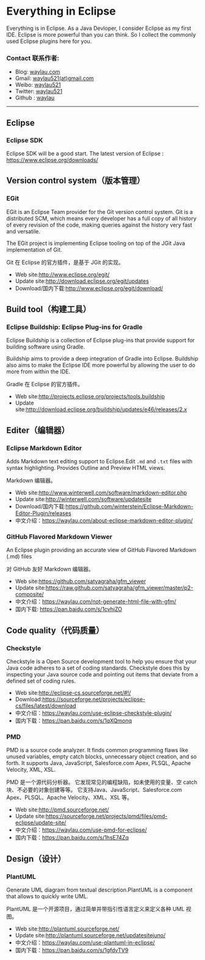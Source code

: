 # Everything in Eclipse

Everything is in Eclipse. As a Java Devloper, I consider Eclipse as my first IDE.  Eclipse is more powerful than you can think. So I collect the commonly used Eclipse plugins here for you.

### Contact 联系作者:

* Blog: [waylau.com](http://waylau.com)
* Gmail: [waylau521(at)gmail.com](mailto:waylau521@gmail.com)
* Weibo: [waylau521](http://weibo.com/waylau521)
* Twitter: [waylau521](https://twitter.com/waylau521)
* Github : [waylau](https://github.com/waylau)

-----------

## Eclipse

### Eclipse SDK 

Eclipse SDK will be a good start. The latest version of Eclipse : https://www.eclipse.org/downloads/

## Version control system（版本管理）

### EGit

EGit is an Eclipse Team provider for the Git version control system. Git is a distributed SCM, which means every developer has a full copy of all history of every revision of the code, making queries against the history very fast and versatile.

The EGit project is implementing Eclipse tooling on top of the JGit Java implementation of Git.

Git 在 Eclipse 的官方插件，是基于 JGit 的实现。

* Web site:http://www.eclipse.org/egit/
* Update site:http://download.eclipse.org/egit/updates
* Download/国内下载:http://www.eclipse.org/egit/download/
 
## Build tool（构建工具）

### Eclipse Buildship: Eclipse Plug-ins for Gradle 

Eclipse Buildship is a collection of Eclipse plug-ins that provide support for building software using Gradle.

Buildship aims to provide a deep integration of Gradle into Eclipse. Buildship also aims to make the Eclipse IDE more powerful by allowing the user to do more from within the IDE.

Gradle 在 Eclipse 的官方插件。

* Web site:http://projects.eclipse.org/projects/tools.buildship
* Update site:http://download.eclipse.org/buildship/updates/e46/releases/2.x

 
 
## Editer（编辑器）

### Eclipse Markdown Editor
 
Adds Markdown text editing support to Eclipse.Edit `.md` and `.txt` files with syntax highlighting.
Provides Outline and Preview HTML views.


Markdown 编辑器。

* Web site:http://www.winterwell.com/software/markdown-editor.php
* Update site:http://winterwell.com/software/updatesite
* Download/国内下载:https://github.com/winterstein/Eclipse-Markdown-Editor-Plugin/releases
* 中文介绍：https://waylau.com/about-eclipse-markdown-editor-plugin/

### GitHub Flavored Markdown Viewer 
 
An Eclipse plugin providing an accurate view of GitHub Flavored Markdown (.md) files


对 GitHub 友好 Markdown 编辑器。

* Web site:https://github.com/satyagraha/gfm_viewer
* Update site:https://raw.github.com/satyagraha/gfm_viewer/master/p2-composite/
* 中文介绍：https://waylau.com/not-generate-html-file-with-gfm/
* 国内下载: https://pan.baidu.com/s/1cvhiZO
 

## Code quality（代码质量）

### Checkstyle

Checkstyle is a Open Source development tool to help you ensure that your Java code adheres to a set of coding standards. Checkstyle does this by inspecting your Java source code and pointing out items that deviate from a defined set of coding rules.

* Web site:http://eclipse-cs.sourceforge.net/#!/
* Download:https://sourceforge.net/projects/eclipse-cs/files/latest/download
* 中文介绍：https://waylau.com/use-eclipse-checkstyle-plugin/
* 国内下载：https://pan.baidu.com/s/1qXQmonq


### PMD

PMD is a source code analyzer. It finds common programming flaws like unused variables, empty catch blocks, unnecessary object creation, and so forth. It supports Java, JavaScript, Salesforce.com Apex, PLSQL, Apache Velocity, XML, XSL. 

PMD 是一个源代码分析器。 它发现常见的编程缺陷，如未使用的变量、空 catch 块、不必要的对象创建等等。 它支持Java、JavaScript、Salesforce.com Apex、PLSQL、Apache Velocity、XML、XSL 等。

* Web site:http://pmd.sourceforge.net/
* Update site:https://sourceforge.net/projects/pmd/files/pmd-eclipse/update-site/
* 中文介绍：https://waylau.com/use-pmd-for-eclipse/
* 国内下载：https://pan.baidu.com/s/1hsE74Zq


## Design（设计）
### PlantUML

Generate UML diagram from textual description.PlantUML is a component that allows to quickly write UML.

PlantUML 是一个开源项目，通过简单并带指引性语言定义来定义各种 UML 视图。


* Web site:http://plantuml.sourceforge.net/
* Update site:http://plantuml.sourceforge.net/updatesitejuno/
* 中文介绍：https://waylau.com/use-plantuml-in-eclipse/
* 国内下载：https://pan.baidu.com/s/1gfdvTV9
